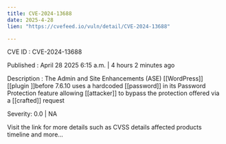 ```yaml
---
title: CVE-2024-13688
date: 2025-4-28
lien: "https://cvefeed.io/vuln/detail/CVE-2024-13688"

---
```


CVE ID : CVE-2024-13688

Published :  April 28
2025
6:15 a.m. | 4 hours
2 minutes ago

Description : The Admin and Site Enhancements (ASE) [[WordPress]] [[plugin ]]before 7.6.10 uses a hardcoded [[password]] in its Password Protection feature
allowing [[attacker]] to bypass the protection offered via a [[crafted]] request

Severity: 0.0 | NA

Visit the link for more details
such as CVSS details
affected products
timeline
and more...
